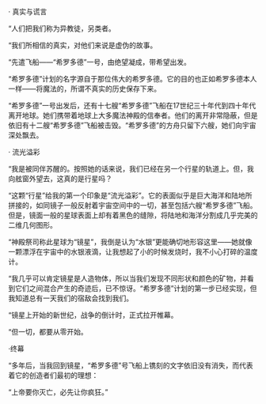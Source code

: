 · 真实与谎言

“人们把我们称为异教徒，另类者。

“我们所相信的真实，对他们来说是虚伪的故事。

“先遣飞船——“希罗多德”一号，由绝望凝成，带希望出发。

“希罗多德”计划的名字源自于那位伟大的希罗多德。它的目的也正如希罗多德本人一样——将魔法的，所谓不真实的历史保存下来。

“希罗多德”一号出发后，还有十七艘“希罗多德”飞船在17世纪三十年代到四十年代离开地球。她们携带着地球上大多魔法神殿的信奉者。他们的离开非常隐蔽，但是依旧有十二艘“希罗多德”飞船被击毁。“希罗多德”的方舟只留下六艘，她们向宇宙深处飘去。

· 流光溢彩

“我是被同伴苏醒的。按照她的话来说，我们已经在另一个行星的轨道上。但，我向舷窗外望去，这真的是行星吗？

“这颗“行星”给我的第一个印象是“流光溢彩”。它的表面似乎是巨大海洋和陆地所拼接的，如同镜子一般反射着宇宙空间中的一切，甚至包括六艘“希罗多德”飞船。但是，镜面一般的星球表面上却有着黑色的缝隙，将陆地和海洋分割成几乎完美的二维几何图形。

“神殿祭司称此星球为“镜星”，我倒是认为“水银”更能确切地形容这里——她就像一颗漂浮在宇宙中的水银液滴，让我想起了小的时候发烧时，我不小心打碎的温度计。

“我几乎可以肯定镜星是人造物体，所以当我们发现不同形状和颜色的矿物，并看到它们之间混合产生的奇迹后，已不惊讶。“希罗多德”计划的第一步已经实现，但我知道总有一天我们的宿敌会找到我们。

“镜星上开始的新世纪，战争的倒计时，正式拉开帷幕。

“但一切，都要从零开始。

·终幕

“多年后，当我回到镜星，“希罗多德”号飞船上镌刻的文字依旧没有消失，而代表着它的创造者们最初的理想：

“上帝要你灭亡，必先让你疯狂。”